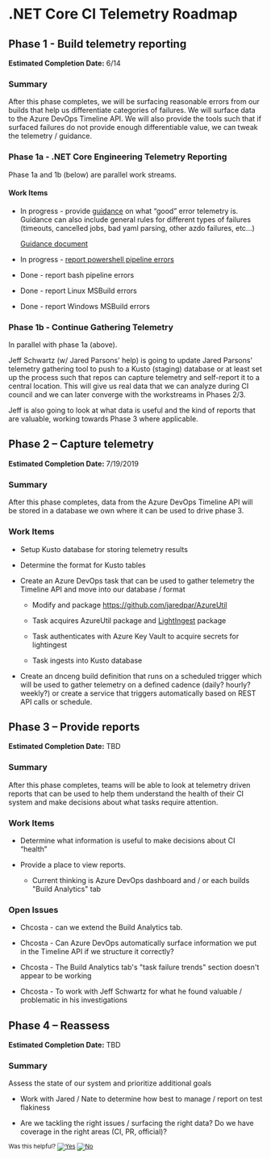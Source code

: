 # .NET Core CI Telemetry Roadmap

## Phase 1 - Build telemetry reporting

**Estimated Completion Date:** 6/14

### Summary

After this phase completes, we will be surfacing reasonable errors from our builds that help us differentiate categories of failures. We will surface data to the Azure DevOps Timeline API.  We will also provide the tools such that if surfaced failures do not provide enough differentiable value, we can tweak the telemetry / guidance.

### Phase 1a - .NET Core Engineering Telemetry Reporting

Phase 1a and 1b (below) are parallel work streams.

#### Work Items

- In progress - provide [guidance](https://github.com/dotnet/core-eng/issues/6390) on what “good” error telemetry is.  Guidance can also include general rules for different types of failures (timeouts, cancelled jobs, bad yaml parsing, other azdo failures, etc...)

  [Guidance document](./Telemetry-Guidance.md)

- In progress - [report powershell pipeline errors](https://github.com/dotnet/arcade/issues/2038)

- Done - report bash pipeline errors

- Done - report Linux MSBuild errors

- Done - report Windows MSBuild errors

### Phase 1b - Continue Gathering Telemetry

In parallel with phase 1a (above).

Jeff Schwartz (w/ Jared Parsons' help) is going to update Jared Parsons' telemetry gathering tool to push to a Kusto (staging) database or at least set up the process such that repos can capture telemetry and self-report it to a central location.  This will give us real data that we can analyze during CI council and we can later converge with the workstreams in Phases 2/3.

Jeff is also going to look at what data is useful and the kind of reports that are valuable, working towards Phase 3 where applicable.

## Phase 2 – Capture telemetry

**Estimated Completion Date:** 7/19/2019

### Summary

After this phase completes, data from the Azure DevOps Timeline API will be stored in a database we own where it can be used to drive phase 3.

### Work Items

- Setup Kusto database for storing telemetry results

- Determine the format for Kusto tables

- Create an Azure DevOps task that can be used to gather telemetry the Timeline API and move into our database / format

  - Modify and package https://github.com/jaredpar/AzureUtil
  
  - Task acquires AzureUtil package and [LightIngest](https://kusto.azurewebsites.net/docs/tools/lightingest.html) package
  
  - Task authenticates with Azure Key Vault to acquire secrets for lightingest
  
  - Task ingests into Kusto database

- Create an dnceng build definition that runs on a scheduled trigger which will be used to gather telemetry on a defined cadence (daily? hourly? weekly?) or create a service that triggers automatically based on REST API calls or schedule.

## Phase 3 – Provide reports

**Estimated Completion Date:** TBD

### Summary

After this phase completes, teams will be able to look at telemetry driven reports that can be used to help them understand the health of their CI system and make decisions about what tasks require attention.

### Work Items

- Determine what information is useful to make decisions about CI “health”

- Provide a place to view reports.

  - Current thinking is Azure DevOps dashboard and / or each builds "Build Analytics" tab

### Open Issues

- Chcosta - can we extend the Build Analytics tab.  

- Chcosta - Can Azure DevOps automatically surface information we put in the Timeline API if we structure it correctly?

- Chcosta - The Build Analytics tab's "task failure trends" section doesn't appear to be working

- Chcosta - To work with Jeff Schwartz for what he found valuable / problematic in his investigations

## Phase 4 – Reassess

**Estimated Completion Date:** TBD

### Summary

Assess the state of our system and prioritize additional goals

- Work with Jared / Nate to determine how best to manage / report on test flakiness

- Are we tackling the right issues / surfacing the right data? Do we have coverage in the right areas (CI, PR, official)?


<!-- Begin Generated Content: Doc Feedback -->
<sub>Was this helpful? [![Yes](https://helix.dot.net/f/ip/5?p=Documentation%5CProjects%5CDevOps%5CCI%5CRoadmap.md)](https://helix.dot.net/f/p/5?p=Documentation%5CProjects%5CDevOps%5CCI%5CRoadmap.md) [![No](https://helix.dot.net/f/in)](https://helix.dot.net/f/n/5?p=Documentation%5CProjects%5CDevOps%5CCI%5CRoadmap.md)</sub>
<!-- End Generated Content-->

